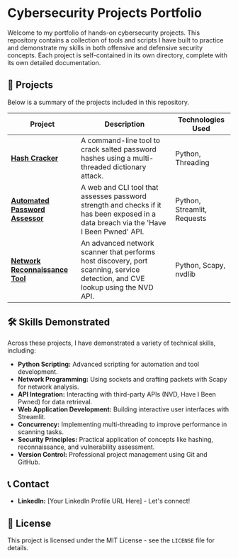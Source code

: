 # Cybersecurity Projects Portfolio

Welcome to my portfolio of hands-on cybersecurity projects. This repository contains a collection of tools and scripts I have built to practice and demonstrate my skills in both offensive and defensive security concepts. Each project is self-contained in its own directory, complete with its own detailed documentation.

## 🚀 Projects

Below is a summary of the projects included in this repository.

| Project                                                     | Description                                                                                             | Technologies Used         |
| ----------------------------------------------------------- | ------------------------------------------------------------------------------------------------------- | ------------------------- |
| **[Hash Cracker](./Hash_Cracker/)** | A command-line tool to crack salted password hashes using a multi-threaded dictionary attack.             | Python, Threading         |
| **[Automated Password Assessor](./Automated_password_security_assessor/)** | A web and CLI tool that assesses password strength and checks if it has been exposed in a data breach via the 'Have I Been Pwned' API. | Python, Streamlit, Requests |
| **[Network Reconnaissance Tool](./Network%20Reconnaissance/)** | An advanced network scanner that performs host discovery, port scanning, service detection, and CVE lookup using the NVD API. | Python, Scapy, nvdlib     |

## 🛠️ Skills Demonstrated

Across these projects, I have demonstrated a variety of technical skills, including:
* **Python Scripting:** Advanced scripting for automation and tool development.
* **Network Programming:** Using sockets and crafting packets with Scapy for network analysis.
* **API Integration:** Interacting with third-party APIs (NVD, Have I Been Pwned) for data retrieval.
* **Web Application Development:** Building interactive user interfaces with Streamlit.
* **Concurrency:** Implementing multi-threading to improve performance in scanning tasks.
* **Security Principles:** Practical application of concepts like hashing, reconnaissance, and vulnerability assessment.
* **Version Control:** Professional project management using Git and GitHub.

## 📞 Contact

* **LinkedIn:** [Your LinkedIn Profile URL Here] - Let's connect!

## 📄 License

This project is licensed under the MIT License - see the `LICENSE` file for details.
